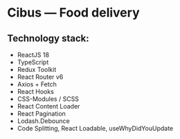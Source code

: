 # Cibus — Food delivery

## Technology stack:

-   ReactJS 18
-   TypeScript
-   Redux Toolkit
-   React Router v6
-   Axios + Fetch
-   React Hooks
-   CSS-Modules / SCSS
-   React Content Loader
-   React Pagination
-   Lodash.Debounce
-   Code Splitting, React Loadable, useWhyDidYouUpdate
